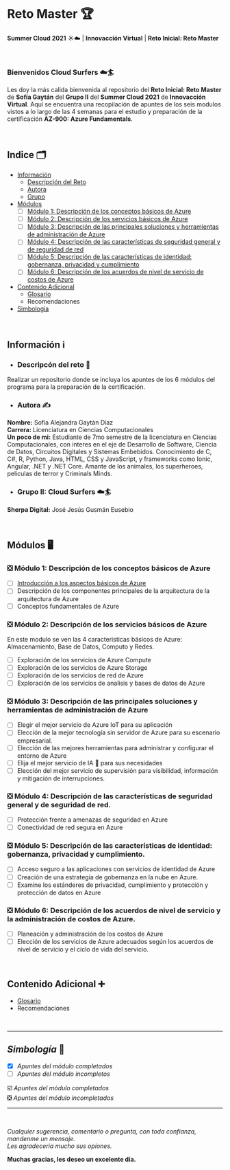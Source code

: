 # Reto Master 🏆

**Summer Cloud 2021** ☀️☁️  | **Innovacción Virtual**  | **Reto Inicial: Reto Master**

&nbsp;

### Bienvenidos Cloud Surfers ☁️🏄 
Les doy la más calida bienvenida al repositorio del **Reto Inicial: Reto Master** de **Sofía Gaytán** del **Grupo II** del **Summer Cloud 2021** de **Innovacción Virtual**.
Aquí se encuentra una recopilación de apuntes de los seis modulos vistos a lo largo de las 4 semanas para el estudio y preparación de la certificación **AZ-900: Azure Fundamentals**.

&nbsp;

## Indice 🗂️
- [Información](#informaci%C3%B3n-%E2%84%B9%EF%B8%8F)
    - [Descripción del Reto](#descripc%C3%B3n-del-reto-)
    - [Autora](#autora-%EF%B8%8F)
    - [Grupo](#grupo-ii-cloud-surfers-%EF%B8%8F)
- [Módulos](#m%C3%B3dulos)
    - [ ] [Módulo 1: Descripción de los conceptos básicos de Azure](#-m%C3%B3dulo-1-descripci%C3%B3n-de-los-conceptos-b%C3%A1sicos-de-azure)
    - [ ] [Módulo 2: Descripción de los servicios básicos de Azure](#-m%C3%B3dulo-2-descripci%C3%B3n-de-los-servicios-b%C3%A1sicos-de-azure)
    - [ ] [Módulo 3: Descripción de las principales soluciones y herramientas de administración de Azure](#-m%C3%B3dulo-3-descripci%C3%B3n-de-las-principales-soluciones-y-herramientas-de-administraci%C3%B3n-de-azure)
    - [ ] [Módulo 4: Descripción de las características de seguridad general y de reguridad de red](#-m%C3%B3dulo-4-descripci%C3%B3n-de-las-caracter%C3%ADsticas-de-seguridad-general-y-de-seguridad-de-red)
    - [ ] [Módulo 5: Descripción de las características de identidad: gobernanza, privacidad y cumplimiento](#-m%C3%B3dulo-5-descripci%C3%B3n-de-las-caracter%C3%ADsticas-de-identidad-gobernanza-privacidad-y-cumplimiento)
    - [ ] [Módulo 6: Descripción de los acuerdos de nivel de servicio de costos de Azure](#-m%C3%B3dulo-6-descripci%C3%B3n-de-los-acuerdos-de-nivel-de-servicio-y-la-administraci%C3%B3n-de-costos-de-azure)
- [Contenido Adicional](#contenido-adicional)
  - [Glosario](./ContenidoAdicional/Glosario.md)
  - Recomendaciones
- [Simbología](#simbolog%C3%ADa-)


&nbsp;

## Información ℹ️
- ### Descripcón del reto 📝
Realizar un repositorio donde se incluya los apuntes de los 6 módulos del programa para la preparación de la certificación.

- ### Autora ✍️
**Nombre:** Sofía Alejandra Gaytán Díaz  
**Carrera:** Licenciatura en Ciencias Computacionales  
**Un poco de mi:** Estudiante de 7mo semestre de la licenciatura en Ciencias Computacionales, con interes en el eje de Desarrollo de Software, Ciencia de Datos, Circuitos Digitales y Sistemas Embebidos. Conocimiento de C, C#, R, Python, Java, HTML, CSS y JavaScript, y frameworks como Ionic, Angular, .NET y .NET Core. Amante de los animales, los superheroes, peliculas de terror y Criminals Minds. 

- ### Grupo II: Cloud Surfers ☁️🏄  
**Sherpa Digital:** José Jesús Gusmán Eusebio

&nbsp;

## Módulos 🖥️

### ❎ Módulo 1: Descripción de los conceptos básicos de Azure

- [ ] [Introducción a los aspectos básicos de Azure](./Modulo1/Modulo1_1.md)
- [ ] Descripción de los componentes principales de la arquitectura de la arquitectura de Azure
- [ ] Conceptos fundamentales de Azure

### ❎ Módulo 2: Descripción de los servicios básicos de Azure

En este modulo se ven las 4 caracteristicas básicos de Azure: Almacenamiento, Base de Datos, Computo y Redes.

- [ ] Exploración de los servicios de Azure Compute
- [ ] Exploración de los servicios de Azure Storage
- [ ] Exploración de los servicios de red de Azure
- [ ] Exploración de los servicios de analisis y bases de datos de Azure

### ❎ Módulo 3: Descripción de las principales soluciones y herramientas de administración de Azure

- [ ] Elegir el mejor servicio de Azure IoT para su aplicación
- [ ] Elección de la mejor tecnología sin servidor de Azure para su escenario empresarial.
- [ ] Elección de las mejores herramientas para administrar y configurar el entorno de Azure
- [ ] Elija el mejor servicio de IA 🤖 para sus necesidades
- [ ] Elección del mejor servicio de supervisión para visibilidad, información y mitigación de interrupciones.

### ❎ Módulo 4: Descripción de las características de seguridad general y de seguridad de red.

- [ ] Protección frente a amenazas de seguridad en Azure
- [ ] Conectividad de red segura en Azure

### ❎ Módulo 5: Descripción de las características de identidad: gobernanza, privacidad y cumplimiento.

- [ ] Acceso seguro a las aplicaciones con servicios de identidad de Azure
- [ ] Creación de una estrategia de gobernanza en la nube en Azure.
- [ ] Examine los estánderes de privacidad, cumplimiento y protección y protección de datos en Azure

### ❎ Módulo 6: Descripción de los acuerdos de nivel de servicio y la administración de costos de Azure.

- [ ] Planeación y administración de los costos de Azure
- [ ] Elección de los servicios de Azure adecuados según los acuerdos de nivel de servicio y el ciclo de vida del servicio.

&nbsp;

## Contenido Adicional ➕
- [Glosario](./ContenidoAdicional/Glosario.md)
- Recomendaciones

&nbsp;

---

## *Simbología* 📑

- [X] *Apuntes del módulo completados*
- [ ] *Apuntes del módulo incompletos*

☑️ *Apuntes del módulo completados*  
❎ *Apuntes del módulo incompletados*

---

&nbsp;

*Cualquier sugerencia, comentario o pregunta, con toda confianza, mandenme un mensaje.   
Les agradeceria mucho sus opiones.*

**Muchas gracias, les deseo un excelente día.**
